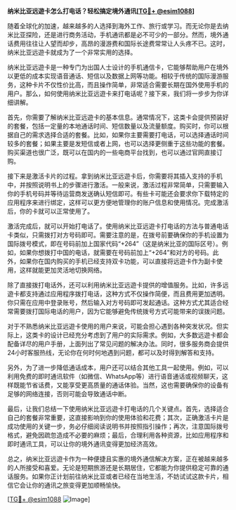 **纳米比亚远遊卡怎么打电话？轻松搞定境外通讯[[TG💪+ @esim1088](https://t.me/s/esim1088)]**

随着全球化的加速，越来越多的人选择到海外工作、旅行或学习。而无论你是去纳米比亚探险，还是进行商务活动，手机通讯都是必不可少的一部分。然而，境外通话费用往往让人望而却步，高昂的漫游费和国际长途费常常让人头疼不已。这时，纳米比亚远遊卡就成为了一个非常实用的选择。

纳米比亚远遊卡是一种专门为出国人士设计的手机通信卡，它能够帮助用户在境外以更低的成本实现语音通话、短信以及数据上网等功能。相较于传统的国际漫游服务，这种卡片不仅性价比高，而且操作简单，非常适合需要长期在国外使用手机的用户。那么，如何使用纳米比亚远遊卡来打电话呢？接下来，我们将一步步为你详细讲解。

首先，你需要了解纳米比亚远遊卡的基本信息。通常情况下，这类卡会提供预装好的套餐，包括一定量的本地通话时间、短信数量以及流量额度。购买时，你可以根据自己的需求选择合适的套餐。比如，如果你主要需要打电话，可以选择通话时间较多的套餐；如果主要是发短信或者上网，也可以选择更侧重于这些功能的套餐。购买渠道也很广泛，既可以在国内的一些电商平台找到，也可以通过官网直接订购。

接下来是激活卡片的过程。拿到纳米比亚远遊卡后，你需要将其插入支持的手机中，并按照说明书上的步骤进行激活。一般来说，激活过程非常简单，只需要输入你的手机号码并等待运营商发送确认短信即可。有些卡可能还会要求你下载特定的应用程序来进行绑定，这样可以更方便地管理你的账户信息和使用情况。完成激活后，你的卡就可以正常使用了。

激活完成后，就可以开始打电话了。使用纳米比亚远遊卡打电话的方法与普通电话卡类似，只需拨打对方号码即可。需要注意的是，在拨号前要确保你的手机设置为国际拨号模式，即在号码前加上国家代码“+264”（这是纳米比亚的国际区号）。例如，如果你想拨打中国的电话，就需要在号码前加上“+264”和对方的号码。此外，如果你在国内购买的手机已经支持双卡功能，可以直接将远遊卡作为副卡使用，这样就能更加灵活地切换网络。

除了直接拨打电话外，还可以利用纳米比亚远遊卡提供的增值服务。比如，许多远遊卡都支持通过应用程序拨打电话，这种方式不仅操作简便，而且费用更加透明。你只需在应用中登录账号，然后输入对方号码即可发起通话。这种方式尤其适合经常需要拨打国际电话的用户，因为它能够避免传统拨号方式可能带来的误拨问题。

对于不熟悉纳米比亚远遊卡使用的用户来说，可能会担心遇到各种突发状况。但实际上，这类卡的设计已经充分考虑到了用户的实际需求。例如，大多数远遊卡都会配备详尽的用户手册，上面列出了常见问题的解决办法。同时，很多服务商会提供24小时客服热线，无论你在何时何地遇到问题，都可以及时得到解答和支持。

另外，为了进一步降低通话成本，用户还可以结合其他工具一起使用。例如，可以利用免费的即时通讯软件（如微信、WhatsApp等）进行语音通话或视频聊天，这样既能节省话费，又能享受更高质量的通话体验。当然，这也需要确保你的设备有足够的网络连接，否则可能会导致通话中断。

最后，让我们总结一下使用纳米比亚远遊卡打电话的几个关键点。首先，选择适合自己的套餐非常重要，这直接影响到你的使用体验和花费；其次，正确激活卡片是成功使用的关键一步，务必仔细阅读说明书并按照指引操作；再次，注意国际拨号格式，避免因疏忽造成不必要的麻烦；最后，合理利用各种资源，比如应用程序和即时通讯工具，可以让你的境外通讯变得更加经济高效。

总之，纳米比亚远遊卡作为一种便捷且实惠的境外通信解决方案，正在被越来越多的人所接受和喜爱。无论是短期旅游还是长期居住，它都能为你提供稳定可靠的通话服务。如果你正计划前往纳米比亚或者已经在当地生活，不妨试试这款卡片，相信它会让你的通讯之旅变得更加顺畅愉快。

[[TG💪+ @esim1088](https://t.me/s/esim1088) ![Image](https://i.postimg.cc/4NQfJmqS/Snipaste-2025-05-13-00-14-12.png)]